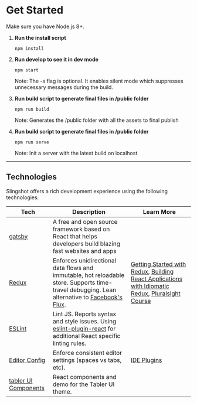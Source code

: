 

# Get Started

Make sure you have Node.js 8+.

1. **Run the install script**

    `npm install`

2. **Run develop to see it in dev mode**

    `npm start`

    Note: The -s flag is optional. It enables silent mode which suppresses unnecessary messages during the build.

3. **Run build script to generate final files in /public folder**

    `npm run build`

    Note: Generates the /public folder with all the assets to final publish

4. **Run build script to generate final files in /public folder**

    `npm run serve`

    Note: Init a server with the latest build on localhost


---

## Technologies

Slingshot offers a rich development experience using the following technologies:

| **Tech** | **Description** |**Learn More**|
|----------|-------|---|
|  [gatsby](https://facebook.github.io/react/)  | A free and open source framework based on React that helps developers build blazing fast websites and apps |
|  [Redux](http://redux.js.org) |  Enforces unidirectional data flows and immutable, hot reloadable store. Supports time-travel debugging. Lean alternative to [Facebook's Flux](https://facebook.github.io/flux/docs/overview.html).| [Getting Started with Redux](https://egghead.io/courses/getting-started-with-redux), [Building React Applications with Idiomatic Redux](https://egghead.io/courses/building-react-applications-with-idiomatic-redux), [Pluralsight Course](http://www.pluralsight.com/courses/react-redux-react-router-es6)|
| [ESLint](http://eslint.org/)| Lint JS. Reports syntax and style issues. Using [eslint-plugin-react](https://github.com/yannickcr/eslint-plugin-react) for additional React specific linting rules. |
| [Editor Config](http://editorconfig.org) | Enforce consistent editor settings (spaces vs tabs, etc). | [IDE Plugins](http://editorconfig.org/#download)
| [tabler UI Components](http://tabler-react.com/documentation/)| React components and demo for the Tabler UI theme. |
